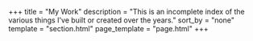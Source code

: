 +++
title = "My Work"
description = "This is an incomplete index of the various things I've built or created over the years."
sort_by = "none"
template = "section.html"
page_template = "page.html"
+++
